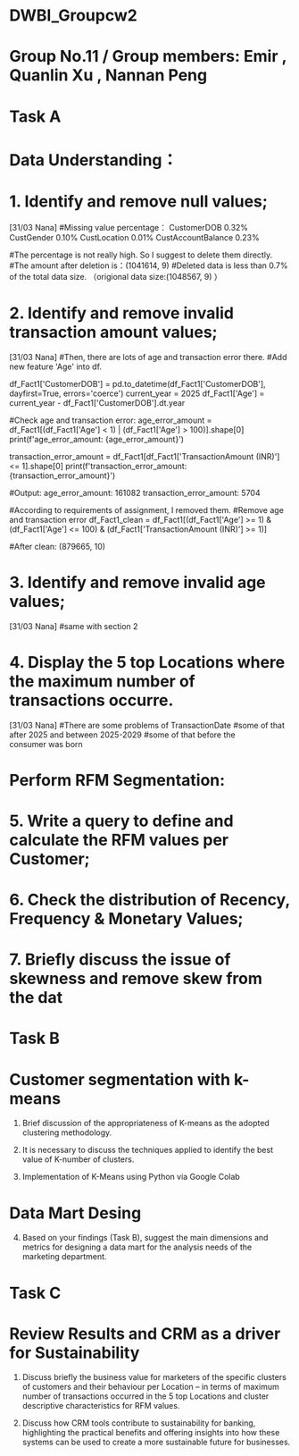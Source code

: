 # DWBI_Groupcw2 
# Group No.11 / Group members: Emir , Quanlin Xu , Nannan Peng

# Task A 
# Data Understanding：
# 1. Identify and remove null values;

[31/03 Nana]
#Missing value percentage：
CustomerDOB	0.32%
CustGender	0.10%
CustLocation	0.01%
CustAccountBalance	0.23%

#The percentage is not really high. So I suggest to delete them directly.
#The amount after deletion is：(1041614, 9)
#Deleted data is less than 0.7% of the total data size. （origional data size:(1048567, 9) ）






   
# 2. Identify and remove invalid transaction amount values;

[31/03 Nana]
#Then, there are lots of age and transaction error there.
#Add new feature 'Age' into df.

df_Fact1['CustomerDOB'] = pd.to_datetime(df_Fact1['CustomerDOB'], dayfirst=True, errors='coerce')
current_year = 2025
df_Fact1['Age'] = current_year - df_Fact1['CustomerDOB'].dt.year


#Check age and transaction error:
age_error_amount = df_Fact1[(df_Fact1['Age'] < 1) | (df_Fact1['Age'] > 100)].shape[0]
print(f'age_error_amount: {age_error_amount}')

transaction_error_amount = df_Fact1[df_Fact1['TransactionAmount (INR)'] <= 1].shape[0]
print(f'transaction_error_amount: {transaction_error_amount}')

#Output:
age_error_amount: 161082
transaction_error_amount: 5704

#According to requirements of assignment, I removed them.
#Remove age and transaction error
df_Fact1_clean = df_Fact1[(df_Fact1['Age'] >= 1) & (df_Fact1['Age'] <= 100) & (df_Fact1['TransactionAmount (INR)'] >= 1)]

#After clean:
(879665, 10)


   
   
# 3. Identify and remove invalid age values;

[31/03 Nana]
#same with section 2



 
# 4. Display the 5 top Locations where the maximum number of transactions occurre.

[31/03 Nana]
#There are some problems of TransactionDate
#some of that after 2025 and between 2025-2029
#some of that before the consumer was born







# Perform RFM Segmentation:
# 5. Write a query to define and calculate the RFM values per Customer;






# 6. Check the distribution of Recency, Frequency & Monetary Values;






   
# 7. Briefly discuss the issue of skewness and remove skew from the dat







# Task B
# Customer segmentation with k-means
1. Brief discussion of the appropriateness of K-means as the adopted clustering methodology.







2. It is necessary to discuss the techniques applied to identify the best value of K-number of clusters.






3. Implementation of K-Means using Python via Google Colab






# Data Mart Desing
4. Based on your findings (Task B), suggest the main dimensions and metrics for designing a data mart for the analysis needs of the marketing department.



   






# Task C
# Review Results and CRM as a driver for Sustainability
1. Discuss briefly the business value for marketers of the specific clusters of customers and their behaviour per Location – in terms of maximum number of transactions occurred in the 5 top Locations and cluster descriptive characteristics for RFM values.










2. Discuss how CRM tools contribute to sustainability for banking, highlighting the practical benefits and offering insights into how these systems can be used to create a more sustainable future for businesses.






